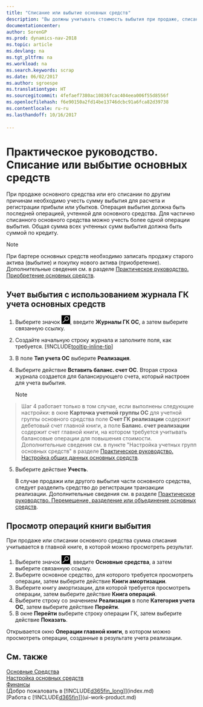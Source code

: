 ```yaml
---
title: "Списание или выбытие основных средств"
description: "Вы должны учитывать стоимость выбытия при продаже, списании или отбраковке основных средств."
documentationcenter: 
author: SorenGP
ms.prod: dynamics-nav-2018
ms.topic: article
ms.devlang: na
ms.tgt_pltfrm: na
ms.workload: na
ms.search.keywords: scrap
ms.date: 06/02/2017
ms.author: sgroespe
ms.translationtype: HT
ms.sourcegitcommit: 4fefaef7380ac10836fcac404eea006f55d8556f
ms.openlocfilehash: f6e90150a2fd14be13746dcbc91a6fca82d39738
ms.contentlocale: ru-ru
ms.lasthandoff: 10/16/2017

---
```

# <a name="how-to-dispose-of-or-retire-fixed-assets"></a>Практическое руководство. Списание или выбытие основных средств
При продаже основного средства или его списании по другим причинам необходимо учесть сумму выбытия для расчета и регистрации прибыли или убытков. Операция выбытия должна быть последней операцией, учтенной для основного средства. Для частично списанного основного средства можно учесть более одной операции выбытия. Общая сумма всех учтенных сумм выбытия должна быть суммой по кредиту.  

> [!NOTE]  
>   При бартере основных средств необходимо записать продажу старого актива (выбытие) и покупку нового актива (приобретение). Дополнительные сведения см. в разделе [Практическое руководство. Приобретение основных средств](fa-how-acquire.md).  

## <a name="to-post-a-disposal-from-the-fixed-asset-gl-journal"></a>Учет выбытия с использованием журнала ГК учета основных средств
1. Выберите значок ![Поиск страницы или отчета](media/ui-search/search_small.png "Значок поиска страницы или отчета"), введите **Журналы ГК ОС**, а затем выберите связанную ссылку.  
2. Создайте начальную строку журнала и заполните поля, как требуется. [!INCLUDE[tooltip-inline-tip](includes/tooltip-inline-tip_md.md)]  
3. В поле **Тип учета ОС** выберите **Реализация**.  
4. Выберите действие **Вставить баланс. счет ОС**. Вторая строка журнала создается для балансирующего счета, который настроен для учета выбытия.  

    > [!NOTE]  
>   Шаг 4 работает только в том случае, если выполнены следующие настройки: в окне **Карточка учетной группы ОС** для учетной группы основного средства поле **Счет ГК реализации** содержит дебетовый счет главной книги, а поле **Баланс. счет реализации** содержит счет главной книги, на котором требуется учитывать балансовые операции для повышения стоимости. Дополнительные сведения см. в пункте "Настройка учетных групп основных средств" в разделе [Практическое руководство. Настройка общих данных основных средств](fa-how-setup-general.md).  
5. Выберите действие **Учесть**.  

    В случае продажи или другого выбытия части основного средства, следует разделить средство до регистрации транзакции реализации. Дополнительные сведения см. в разделе [Практическое руководство. Перемещение, разделение или объединение основных средств](fa-how-trans-split-combine.md).  

## <a name="to-view-disposal-ledger-entries"></a>Просмотр операций книги выбытия
При продаже или списании основного средства сумма списания учитывается в главной книге, в которой можно просмотреть результат.  

1. Выберите значок ![Поиск страницы или отчета](media/ui-search/search_small.png "Значок поиска страницы или отчета"), введите **Основные средства**, а затем выберите связанную ссылку.  
2. Выберите основное средство, для которого требуется просмотреть операции, затем выберите действие **Книги амортизации**.  
3. Выберите книгу амортизации, для которой требуется просмотреть операции, затем выберите действие **Книга операций**.  
4. Выберите строку со значением **Реализация** в поле **Категория учета ОС**, затем выберите действие **Перейти**.  
5. В окне **Перейти** выберите строку операции ГК, затем выберите действие **Показать**.  

Открывается окно **Операции главной книги**, в котором можно просмотреть операции, созданные в результате учета реализации.  

## <a name="see-also"></a>См. также
[Основные Средства](fa-manage.md)  
[Настройка основных средств](fa-setup.md)  
[Финансы](finance.md)  
[Добро пожаловать в [!INCLUDE[d365fin_long](includes/d365fin_long_md.md)]](index.md)  
[Работа с [!INCLUDE[d365fin](includes/d365fin_md.md)]](ui-work-product.md)

